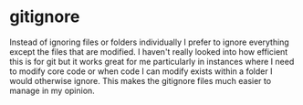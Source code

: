 gitignore
=========

Instead of ignoring files or folders individually I prefer to ignore everything except the files that are modified. I haven't really looked into how efficient this is for git but it works great for me particularly in instances where I need to modify core code or when code I can modify exists within a folder I would otherwise ignore. This makes the gitignore files much easier to manage in my opinion.



